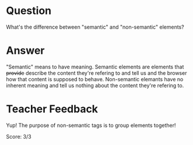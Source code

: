 # Question
What's the difference between "semantic" and "non-semantic" elements?

# Answer
"Semantic" means to have meaning. Semantic elements are elements that ~~provide~~ describe the content they're refering to and tell us and the browser how that content is supposed to behave. Non-semantic elemants have no inherent meaning and tell us nothing about the content they're refering to.
# Teacher Feedback

Yup! The purpose of non-semantic tags is to group elements together!

Score: 3/3